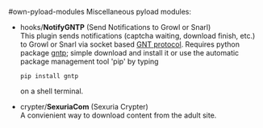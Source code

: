 #own-pyload-modules
Miscellaneous pyload modules:
- hooks/**NotifyGNTP** (Send Notifications to Growl or Snarl)<br/>
  This plugin sends notifications (captcha waiting, download finish, etc.) to Growl or Snarl via socket based [GNT protocol](http://www.growlforwindows.com/gfw/help/gntp.aspx). Requires python package [ gntp](https://github.com/kfdm/gntp); simple download and install it or use the automatic package management tool 'pip' by typing
  ```
  pip install gntp
  ```
  on a shell terminal.
  
- crypter/**SexuriaCom** (Sexuria Crypter)<br />
  A convienient way to download content from the adult site.
